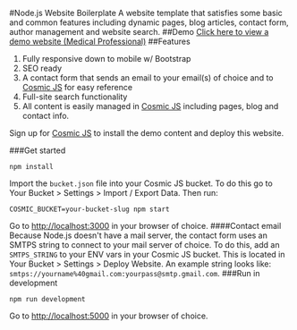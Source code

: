 #Node.js Website Boilerplate
A website template that satisfies some basic and common features including dynamic pages, blog articles, contact form, author management and website search.
##Demo
[Click here to view a demo website (Medical Professional)](http://medical-professional.cosmicapp.co)
##Features
1. Fully responsive down to mobile w/ Bootstrap<br />
2. SEO ready<br />
3. A contact form that sends an email to your email(s) of choice and to [Cosmic JS](https://cosmicjs.com) for easy reference<br />
4. Full-site search functionality<br />
5. All content is easily managed in [Cosmic JS](https://cosmicjs.com) including pages, blog and contact info.

Sign up for [Cosmic JS](https://cosmicjs.com) to install the demo content and deploy this website.

###Get started
```
npm install
```
Import the `bucket.json` file into your Cosmic JS bucket.  To do this go to Your Bucket > Settings > Import / Export Data.  Then run:
```
COSMIC_BUCKET=your-bucket-slug npm start
```
Go to [http://localhost:3000](http://localhost:3000) in your browser of choice.
####Contact email
Because Node.js doesn't have a mail server, the contact form uses an SMTPS string to connect to your mail server of choice. To do this, add an `SMTPS_STRING` to your ENV vars in your Cosmic JS bucket.  This is located in Your Bucket > Settings > Deploy Website.  An example string looks like: `smtps://yourname%40gmail.com:yourpass@smtp.gmail.com`.
###Run in development
```
npm run development
```
Go to [http://localhost:5000](http://localhost:5000) in your browser of choice.